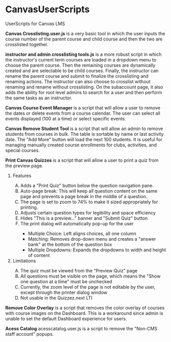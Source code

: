 # CanvasUserScripts
UserScripts for Canvas LMS

<b>Canvas Crosslisting.user.js</b> is a very basic tool in which the user inputs the course number of the parent course and child course and then the two are crosslisted together.

<b>instructor and admin crosslisting tools.js</b> is a more robust script in which the instructor's current term courses are loaded in a dropdown menu to choose the parent course. Then the remaining courses are dynamically created and are selectable to be child courses. Finally, the instructor can rename the parent course and submit to finalize the crosslisting and renaming actions. The instructor can also choose to crosslist without renaming and rename without crosslisting. On the subaccount page, it also adds the ability for root level admins to search for a user and then perform the same tasks as an instructor.

<b> Canvas Course Event Manager </b> is a script that will allow a user to remove the dates or delete events from a course calendar. The user can select all events displayed (100 at a time) or select specific events.

<b> Canvas Remove Student Tool </b> is a script that will allow an admin to remove students from courses in bulk. The table is sortable by name or last activity date. The "Add More" button will load the next 100 students. It is useful for managing manually created course enrollments for clubs, activities, and special courses.

<b> Print Canvas Quizzes </b> is a script that will allow a user to print a quiz from the preview page. 
<ol>
  <li>Features</li>
  <ol type="A">
    <li>Adds a "Print Quiz" button below the question navigation pane.</li>
    <li>Auto-page break: This will keep all question content on the same page and prevents a page break in the middle of a question.</li>
    <li>The page is set to zoom to 74% to make it sized appropriately for printing.</li>
    <li>Adjusts certain question types for legibility and space efficiency</li>
    <li>Hides "This is a preview..." banner and "Submit Quiz" button</li>
    <li>The print dialog will automatically pop-up for the user</li>
    <ul>
      <li>Multiple Choice: Left aligns choices, all one column</li>
      <li>Matching: Removes drop-down menu and creates a "answer bank" at the bottom of the question box</li>
      <li>Multiple Dropdowns: Expands the dropdowns to width and height of content</li>
    </ul>
  </ol>
  <li>Limitations</li>
  <ol type="A">
    <li>The quiz must be viewed from the "Preview Quiz" page</li>
    <li>All questions must be visible on the page, which means the "Show one question at a time" must be unchecked</li>
    <li>Currently, the zoom level of the page is not editable by the user, except through the printer dialog window</li>
    <li>Not usable in the Quizzez.next LTI</li>
  </ol>
  </ol>
  
  <b>Remove Color Overlay</b> is a script that removes the color overlay of courses with course images on the Dashboard. This is a workaround since admin is unable to set the default Dashboard experience for users.

  <b>Acess Catalog</b> acesscatalog.user.js is a script to remove the "Non-CMS staff account" popups.
